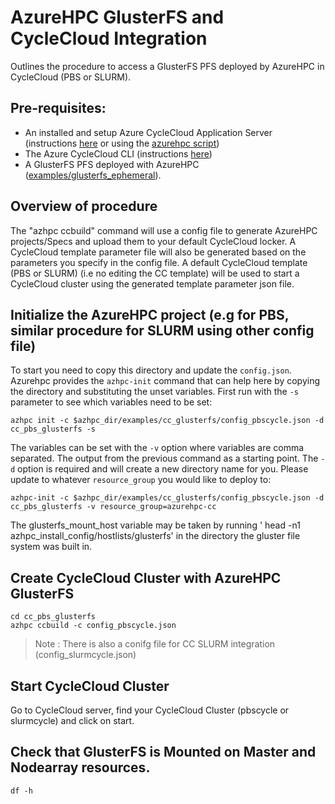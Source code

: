 # AzureHPC GlusterFS and CycleCloud Integration

Outlines the procedure to access a GlusterFS PFS deployed by AzureHPC in CycleCloud (PBS or SLURM).

## Pre-requisites:

* An installed and setup Azure CycleCloud Application Server (instructions [here](https://docs.microsoft.com/en-us/azure/cyclecloud/quickstart-install-cyclecloud) or using the [azurehpc script](https://github.com/Azure/azurehpc/tree/master/examples/cycleserver))
* The Azure CycleCloud CLI (instructions [here](https://docs.microsoft.com/en-us/azure/cyclecloud/install-cyclecloud-cli))
* A GlusterFS PFS deployed with AzureHPC ([examples/glusterfs_ephemeral](https://github.com/Azure/azurehpc/tree/master/examples/glusterfs_ephemeral)).

## Overview of procedure

The "azhpc ccbuild" command will use a config file to generate AzureHPC projects/Specs and upload them to your default CycleCloud locker. A CycleCloud template parameter file will also be generated based on the parameters you specify in the config file. A default CycleCloud template (PBS or SLURM) (i.e no editing the CC template) will be used to start a CycleCloud cluster using the generated template parameter json file.

## Initialize the AzureHPC project (e.g for PBS, similar procedure for SLURM using other config file)

To start you need to copy this directory and update the `config.json`.  Azurehpc provides the `azhpc-init` command that can help here by copying the directory and substituting the unset variables.  First run with the `-s` parameter to see which variables need to be set:

```
azhpc init -c $azhpc_dir/examples/cc_glusterfs/config_pbscycle.json -d cc_pbs_glusterfs -s
```

The variables can be set with the `-v` option where variables are comma separated.  The output from the previous command as a starting point.  The `-d` option is required and will create a new directory name for you.  Please update to whatever `resource_group` you would like to deploy to:

```
azhpc-init -c $azhpc_dir/examples/cc_glusterfs/config_pbscycle.json -d cc_pbs_glusterfs -v resource_group=azurehpc-cc
```

The glusterfs_mount_host variable may be taken by running ' head -n1 azhpc_install_config/hostlists/glusterfs' in the directory the gluster file system was built in.


## Create CycleCloud Cluster with AzureHPC GlusterFS

```
cd cc_pbs_glusterfs
azhpc ccbuild -c config_pbscycle.json
```
>Note : There is also a conifg file for CC SLURM integration (config_slurmcycle.json)

## Start CycleCloud Cluster
Go to CycleCloud server, find your CycleCloud Cluster (pbscycle or slurmcycle) and click on start.

## Check that GlusterFS is Mounted on Master and Nodearray resources.

```
df -h
```
